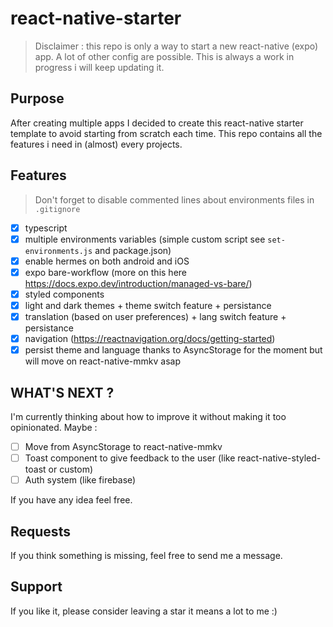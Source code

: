 # react-native-starter

> Disclaimer : this repo is only a way to start a new react-native (expo) app. A lot of other config are possible. This is always a work in progress i will keep updating it.

## Purpose

After creating multiple apps I decided to create this react-native starter template to avoid starting from scratch each time.
This repo contains all the features i need in (almost) every projects.

## Features

> Don't forget to disable commented lines about environments files in `.gitignore`

- [x] typescript
- [x] multiple environments variables (simple custom script see `set-environments.js` and package.json)
- [x] enable hermes on both android and iOS
- [x] expo bare-workflow (more on this here https://docs.expo.dev/introduction/managed-vs-bare/)
- [x] styled components
- [x] light and dark themes + theme switch feature + persistance
- [x] translation (based on user preferences) + lang switch feature + persistance
- [x] navigation (https://reactnavigation.org/docs/getting-started)
- [x] persist theme and language thanks to AsyncStorage for the moment but will move on react-native-mmkv asap

## WHAT'S NEXT ?

I'm currently thinking about how to improve it without making it too opinionated.
Maybe :

- [ ] Move from AsyncStorage to react-native-mmkv
- [ ] Toast component to give feedback to the user (like react-native-styled-toast or custom)
- [ ] Auth system (like firebase)

If you have any idea feel free.

## Requests

If you think something is missing, feel free to send me a message.

## Support

If you like it, please consider leaving a star it means a lot to me :)
